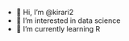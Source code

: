 - 👋 Hi, I’m @kirari2
- 👀 I’m interested in data science
- 🌱 I’m currently learning R

<!---
kirari2/kirari2 is a ✨ special ✨ repository because its `README.md` (this file) appears on your GitHub profile.
You can click the Preview link to take a look at your changes.
--->
